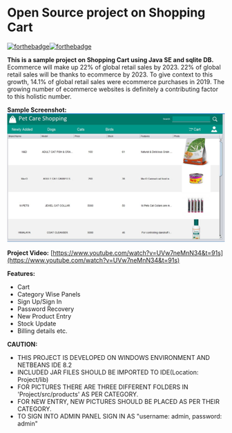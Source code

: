 # Open Source project on Shopping Cart 
[![forthebadge](https://forthebadge.com/images/badges/made-with-java.svg)](https://forthebadge.com)[![forthebadge](https://forthebadge.com/images/badges/built-with-love.svg)](https://forthebadge.com)

**This is a sample project on Shopping Cart using Java SE and sqlite DB.** 
Ecommerce will make up 22% of global retail sales by 2023.
22% of global retail sales will be thanks to ecommerce by 2023. To give context to this growth, 14.1% of global retail sales were ecommerce purchases in 2019. The growing number of ecommerce websites is definitely a contributing factor to this holistic number.

**Sample Screenshot:**
![Sample](sample.JPG)

**Project Video:**
[https://www.youtube.com/watch?v=UVw7neMnN34&t=91s](https://www.youtube.com/watch?v=UVw7neMnN34&t=91s)

**Features:**

- Cart  
-   Category Wise Panels  
-   Sign Up/Sign In   
-   Password Recovery 
-   New Product Entry   
-   Stock Update   
-   Billing details etc.

**CAUTION:**
- THIS PROJECT IS DEVELOPED ON WINDOWS ENVIRONMENT AND NETBEANS IDE 8.2 
- INCLUDED JAR FILES SHOULD BE IMPORTED TO IDE(Location: Project/lib)
- FOR PICTURES THERE ARE THREE DIFFERENT FOLDERS IN 'Project/src/products' AS PER CATEGORY. 
- FOR NEW ENTRY, NEW PICTURES SHOULD   BE PLACED AS PER THEIR CATEGORY.
- TO SIGN INTO ADMIN PANEL SIGN IN AS "username: admin, password: admin"
